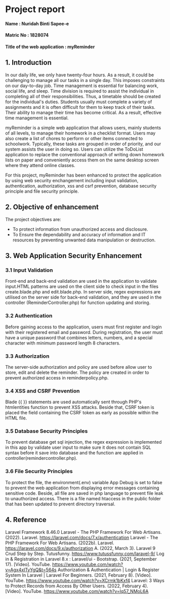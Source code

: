 # Project report

#### Name : Nuridah Binti Sapee-e
#### Matric No : 1828074
#### Title of the web application : myReminder

## 1. Introduction
In our daily life, we only have twenty-four hours. As a result, it could be challenging to manage all our tasks in a single day. This imposes constraints on our day-to-day job. Time management is essential for balancing work, social life, and sleep. Time division is required to assist the individual in completing all of their responsibilities. Thus, a timetable should be created for the individual's duties. Students usually must complete a variety of assignments and it is often difficult for them to keep track of their tasks. Their ability to manage their time has become critical. As a result, effective time management is essential.

myReminder is a simple web application that allows users, mainly students of all levels, to manage their homework in a checklist format. Users may also create a list of chores to perform or other items connected to schoolwork. Typically, these tasks are grouped in order of priority, and our system assists the user in doing so. Users can utilize the ToDoList application to replace the conventional approach of writing down homework lists on paper and conveniently access them on the same desktop screen where they attend online classes.

For this project, myReminder has been enhanced to protect the application by using web security enchangement including input validation, authentication, authorization, xss and csrf prevention, database security principle and file security principle.

## 2. Objective of enhancement
The project objectives are:
- To protect information from unauthorized access and disclosure.
- To Ensure the dependability and accuracy of information and IT resources by preventing unwanted data manipulation or destruction. 


## 3. Web Application Security Enhancement
   ### 3.1 Input Validation
Front-end and back-end validation are used in the application to validate input.HTML patterns are used on the client side to check input in the files create.blade.php and edit.blade.php. In server side, regex expressions are utilised on the server side for back-end validation, and they are used in the controller (ReminderController.php) for function updating and storing.
   
   ### 3.2 Authentication
Before gaining access to the application, users must first register and login with their registered email and password. During registration, the user must have a unique password that combines letters, numbers, and a special character with minimum password length 8 characters.

   ### 3.3 Authorization
The server-side authorization and policy are used before allow user to store, edit and delete the reminder. The policy are created in order to prevent authorized access in reminderpolicy.php.

   ### 3.4 XSS and CSRF Prevention
Blade {{ }} statements are used automatically sent through PHP's htmlentities function to prevent XSS attacks. Beside that, CSRF token is placed the field containing the CSRF token as early as possible within the HTML file. 

   ### 3.5 Database Security Principles
To prevent database get sql injection, the regex expression is implemented in this app by validate user input to make sure it does not contain SQL syntax before it save into database and the function are applied in controller(remindercontroller.php).

   ### 3.6 File Security Principles
To protect the file, the environment(.env) variable App Debug is set to false to prevent the web application from displaying error messages containing sensitive code. Beside, all file are saved in php language to prevent file leak to unauthorized access. There is a file named htaccess in the public folder that has been updated to prevent directory traversal.

## 4. Reference
Laravel Framework 8.46.0
Laravel - The PHP Framework For Web Artisans. (2022). Laravel. https://laravel.com/docs/7.x/authentication
Laravel - The PHP Framework For Web Artisans. (2022b). Laravel. https://laravel.com/docs/9.x/authorization
A. (2022, March 3). Laravel 9 Crud Step by Step. Tutusfunny. https://www.tutussfunny.com/laravel-9/
Log in & Registration in Laravel 8.x : Laravel/ui - Bootstrap. (2021, September 17). [Video]. YouTube. https://www.youtube.com/watch?v=Agx4xITyYgQ&t=564s
Authorization & Authentication | Login & Register System In Laravel | Laravel For Beginners. (2021, February 8). [Video]. YouTube. https://www.youtube.com/watch?v=XCrmk1bKxf4
Laravel: 3 Ways to Protect Records from Access By Other Users. (2022, February 4). [Video]. YouTube. https://www.youtube.com/watch?v=lq57_NMoL6A

